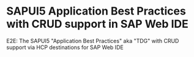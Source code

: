 # SAPUI5 Application Best Practices with CRUD support in SAP Web IDE
E2E: The SAPUI5 "Application Best Practices" aka "TDG" with CRUD support via HCP destinations for SAP Web IDE
